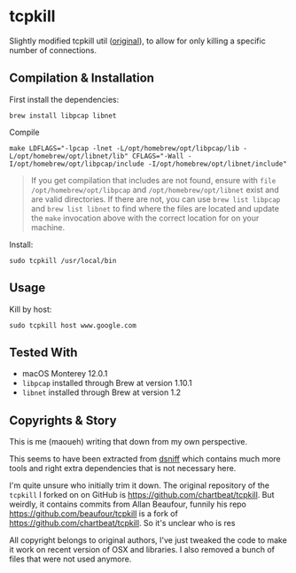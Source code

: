 # tcpkill

Slightly modified tcpkill util ([original](http://monkey.org/~dugsong/dsniff/)), to allow for only
killing a specific number of connections.

## Compilation & Installation

First install the dependencies:

```
brew install libpcap libnet
```

Compile

```
make LDFLAGS="-lpcap -lnet -L/opt/homebrew/opt/libpcap/lib -L/opt/homebrew/opt/libnet/lib" CFLAGS="-Wall -I/opt/homebrew/opt/libpcap/include -I/opt/homebrew/opt/libnet/include"
```

> If you get compilation that includes are not found, ensure with `file /opt/homebrew/opt/libpcap` and `/opt/homebrew/opt/libnet` exist and are valid directories. If there are not, you can use `brew list libpcap` and `brew list libnet` to find where the files are located and update the `make` invocation above with the correct location for on your machine.

Install:

```
sudo tcpkill /usr/local/bin
```

## Usage

Kill by host:

```
sudo tcpkill host www.google.com
```

## Tested With

- macOS Monterey 12.0.1
- `libpcap` installed through Brew at version 1.10.1
- `libnet` installed through Brew at version 1.2

## Copyrights & Story

This is me (maoueh) writing that down from my own perspective.

This seems to have been extracted from [dsniff](http://monkey.org/~dugsong/dsniff/) which contains much
more tools and right extra dependencies that is not necessary here.

I'm quite unsure who initially trim it down. The original repository of the `tcpkill` I forked on on
GitHub is https://github.com/chartbeat/tcpkill. But weirdly, it contains commits from Allan Beaufour, funnily
his repo https://github.com/beaufour/tcpkill is a fork of https://github.com/chartbeat/tcpkill. So it's unclear
who is res

All copyright belongs to original authors, I've just tweaked the code to make it work on recent
version of OSX and libraries. I also removed a bunch of files that were not used anymore.
